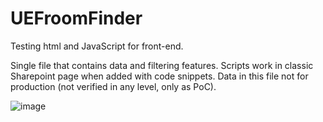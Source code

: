 # UEFroomFinder
Testing html and JavaScript for front-end.

Single file that contains data and filtering features. Scripts work in classic Sharepoint page when added with code snippets. Data in this file not for production (not verified in any level, only as PoC).

![image](https://user-images.githubusercontent.com/79714420/211056919-e1497f93-787f-4db1-bfa0-181e67f7263d.png)

